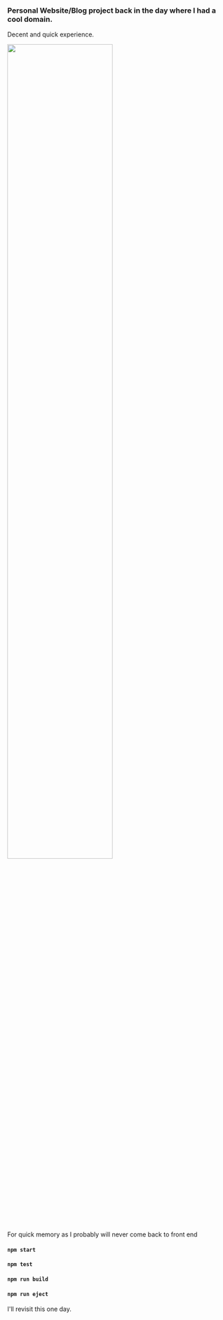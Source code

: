 ### Personal Website/Blog project back in the day where I had a cool domain.
Decent and quick experience.

<img src="https://github.com/seyeint/viridis-ai/assets/36778187/a2cbd951-329d-4818-bcaf-2a1940e0fd77" width=69% height=69%>


For quick memory as I probably will never come back to front end
#### `npm start`
#### `npm test`
#### `npm run build`
#### `npm run eject`

I'll revisit this one day.


